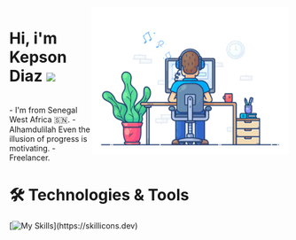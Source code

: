 <div align="left">
  <a href="https://api.daily.dev/get?r=SupianIDz" target="_blank">
    <img
      width="355"
      align="right"
      src="https://raw.githubusercontent.com/SupianIDz/SupianIDz/main/coding.gif"
    />
  </a>
</div>

# Hi, i'm Kepson Diaz <img src="https://media.giphy.com/media/mGcNjsfWAjY5AEZNw6/giphy.gif" width="50">
<br>
  - I'm from Senegal West Africa 🇸🇳.
  - Alhamdulilah  Even the illusion of progress is motivating.
  - Freelancer.
    
 #  🛠 Technologies & Tools
  [![My Skills](https://skillicons.dev/icons?i=js,html,css,typescript,tailwind,filament,livewire,alpine,laravel,go,python,docker,postgres,mysql,linux,)](https://skillicons.dev)


